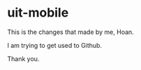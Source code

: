 # uit-mobile



This is the changes that made by me, Hoan. 

I am trying to get used to Github.

Thank you.
